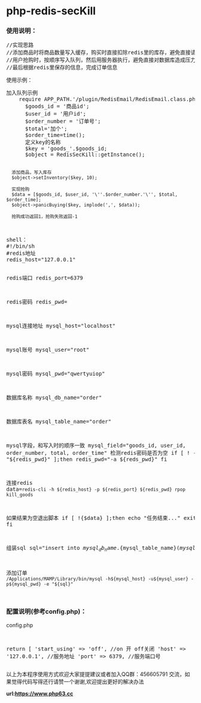 # php-redis-secKill
<h3>使用说明：</h3>
<pre>
//实现思路
//添加商品时将商品数量写入缓存，购买时直接扣除redis里的库存，避免直接请求数据库，造成较大压力
//用户抢购时，按顺序写入队列，然后用服务器执行，避免直接对数据库造成压力
//最后根据redis里保存的信息，完成订单信息
</pre>
<p>使用示例：</p>
<pre>加入队列示例
    require APP_PATH.'/plugin/RedisEmail/RedisEmail.class.php';
      $goods_id = '商品id';
      $user_id = '用户id';
      $order_number = '订单号';
      $total='加个';
      $order_time=time();
      定义key的名称
      $key = 'goods_'.$goods_id;
      $object = RedisSecKill::getInstance();
 
      添加商品，写入库存
      $object->setInventory($key, 10);
      
      实现抢购
      $data = [$goods_id, $user_id, '\''.$order_number.'\'', $total, $order_time];
      $object->panicBuying($key, implode(',', $data));
      
      抢购成功返回1，抢购失败返回-1
</pre>

</pre>
<pre>shell：
#!/bin/sh
#redis地址
redis_host="127.0.0.1"

redis端口
redis_port=6379

redis密码
redis_pwd=

mysql连接地址
mysql_host="localhost"

mysql账号
mysql_user="root"

mysql密码
mysql_pwd="qwertyuiop"

数据库名称
mysql_db_name="order"

数据库表名
mysql_table_name="order"

mysql字段，和写入时的顺序一致
mysql_field="goods_id, user_id, order_number, total, order_time"
检测redis密码是否为空
if [ ! -z "${redis_pwd}" ];then
    redis_pwd="-a ${reds_pwd}"
fi

连接redis
data=`redis-cli -h ${redis_host} -p ${redis_port} ${redis_pwd} rpop kill_goods`

如果结果为空退出脚本
if [ !{$data} ];then
   echo "任务结束..."
  exit;
fi

组装sql
sql="insert into ${mysql_db_name}.${mysql_table_name}(${mysql_field}) values(${data});"

添加订单
`/Applications/MAMP/Library/bin/mysql -h${mysql_host} -u${mysql_user} -p${mysql_pwd} -e "${sql}"`


</pre>

<h3>配置说明<span>(参考config.php)</span>：</h3>

<p>config.php<p>
<pre>

return [
    'start_using'       =>  'off',  //on 开 off关闭
    'host'              =>  '127.0.0.1',    //服务地址
    'port'              =>  6379,   //服务端口号
</pre>


<p>以上为本程序使用方式欢迎大家提提建议或者加入QQ群：456605791 交流，如果觉得代码写得还行请赞一个谢谢,欢迎提出更好的解决办法<p>
<b>url:<a href='https://www.php63.cc'>https://www.php63.cc</a></b>